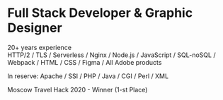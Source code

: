 # Full Stack Developer & Graphic Designer

20+ years experience  
HTTP/2 / TLS / Serverless / Nginx / Node.js / JavaScript / SQL-noSQL / Webpack / HTML / CSS / Figma / All Adobe products  

In reserve: Apache / SSI / PHP / Java / CGI / Perl / XML  

Moscow Travel Hack 2020 - Winner (1-st Place) 
